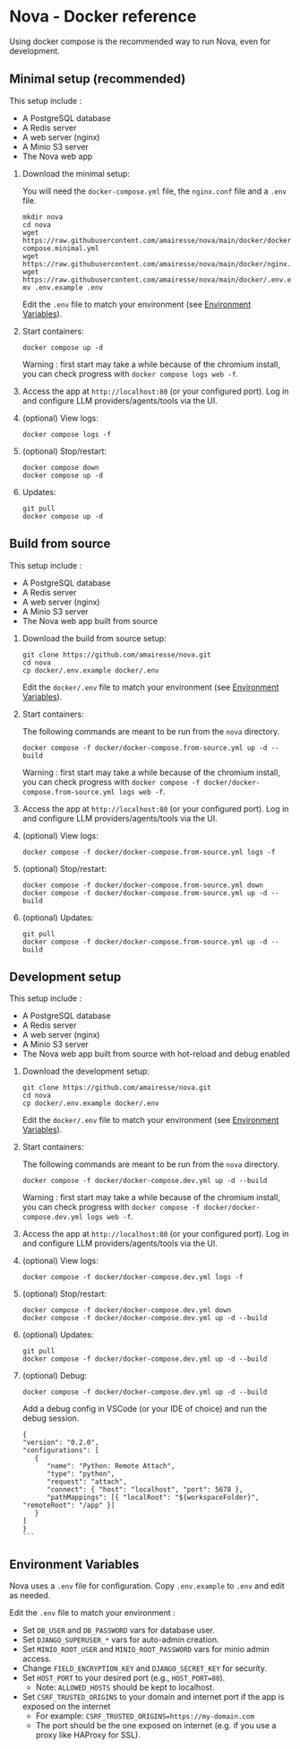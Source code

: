 # Nova - Docker reference

Using docker compose is the recommended way to run Nova, even for development.

## Minimal setup (recommended)

This setup include :
   - A PostgreSQL database
   - A Redis server
   - A web server (nginx)
   - A Minio S3 server
   - The Nova web app

1. Download the minimal setup:

   You will need the `docker-compose.yml` file, the `nginx.conf` file and a `.env` file.

   ```
   mkdir nova
   cd nova
   wget https://raw.githubusercontent.com/amairesse/nova/main/docker/docker-compose.minimal.yml
   wget https://raw.githubusercontent.com/amairesse/nova/main/docker/nginx.conf
   wget https://raw.githubusercontent.com/amairesse/nova/main/docker/.env.example
   mv .env.example .env
   ```

   Edit the `.env` file to match your environment (see [Environment Variables](#environment-variables)).

2. Start containers:

   ```
   docker compose up -d
   ```
   Warning : first start may take a while because of the chromium install, you can check progress with `docker compose logs web -f`.

3. Access the app at `http://localhost:80` (or your configured port). Log in and configure LLM providers/agents/tools via the UI.

4. (optional) View logs:

   ```
   docker compose logs -f
   ```

5. (optional) Stop/restart:

   ```
   docker compose down
   docker compose up -d
   ```

7. Updates:

   ```
   git pull
   docker compose up -d
   ```

## Build from source

This setup include :
   - A PostgreSQL database
   - A Redis server
   - A web server (nginx)
   - A Minio S3 server
   - The Nova web app built from source

1. Download the build from source setup:

   ```
   git clone https://github.com/amairesse/nova.git
   cd nova
   cp docker/.env.example docker/.env
   ```

   Edit the `docker/.env` file to match your environment (see [Environment Variables](#environment-variables)).

2. Start containers:

   The following commands are meant to be run from the `nova` directory.

   ```
   docker compose -f docker/docker-compose.from-source.yml up -d --build
   ```
   Warning : first start may take a while because of the chromium install, you can check progress with `docker compose -f docker/docker-compose.from-source.yml logs web -f`.

3. Access the app at `http://localhost:80` (or your configured port). Log in and configure LLM providers/agents/tools via the UI.

4. (optional) View logs:

   ```
   docker compose -f docker/docker-compose.from-source.yml logs -f
   ```

5. (optional) Stop/restart:

   ```
   docker compose -f docker/docker-compose.from-source.yml down
   docker compose -f docker/docker-compose.from-source.yml up -d --build
   ```

7. (optional) Updates:

   ```
   git pull
   docker compose -f docker/docker-compose.from-source.yml up -d --build
   ```

## Development setup

This setup include :
   - A PostgreSQL database
   - A Redis server
   - A web server (nginx)
   - A Minio S3 server
   - The Nova web app built from source with hot-reload and debug enabled

1. Download the development setup:

   ```
   git clone https://github.com/amairesse/nova.git
   cd nova
   cp docker/.env.example docker/.env
   ```

   Edit the `docker/.env` file to match your environment (see [Environment Variables](#environment-variables)).

2. Start containers:

   The following commands are meant to be run from the `nova` directory.

   ```
   docker compose -f docker/docker-compose.dev.yml up -d --build
   ```
   Warning : first start may take a while because of the chromium install, you can check progress with `docker compose -f docker/docker-compose.dev.yml logs web -f`.

3. Access the app at `http://localhost:80` (or your configured port). Log in and configure LLM providers/agents/tools via the UI.

4. (optional) View logs:

   ```
   docker compose -f docker/docker-compose.dev.yml logs -f
   ```

5. (optional) Stop/restart:

   ```
   docker compose -f docker/docker-compose.dev.yml down
   docker compose -f docker/docker-compose.dev.yml up -d --build
   ```

7. (optional) Updates:

   ```
   git pull
   docker compose -f docker/docker-compose.dev.yml up -d --build
   ```

8. (optional) Debug:

   ```
   docker compose -f docker/docker-compose.dev.yml up -d --build
   ```

   Add a debug config in VSCode (or your IDE of choice) and run the debug session.
   ````
   {
   "version": "0.2.0",
   "configurations": [
      {
         "name": "Python: Remote Attach",
         "type": "python",
         "request": "attach",
         "connect": { "host": "localhost", "port": 5678 },
         "pathMappings": [{ "localRoot": "${workspaceFolder}", "remoteRoot": "/app" }]
      }
   ]
   }
   ```

## Environment Variables

Nova uses a `.env` file for configuration. Copy `.env.example` to `.env` and edit as needed.

Edit the `.env` file to match your environment :
   - Set `DB_USER` and `DB_PASSWORD` vars for database user.
   - Set `DJANGO_SUPERUSER_*` vars for auto-admin creation.
   - Set `MINIO_ROOT_USER` and `MINIO_ROOT_PASSWORD` vars for minio admin access.
   - Change `FIELD_ENCRYPTION_KEY` and `DJANGO_SECRET_KEY` for security.
   - Set `HOST_PORT` to your desired port (e.g., `HOST_PORT=80`).
      - Note: `ALLOWED_HOSTS` should be kept to localhost.
   - Set `CSRF_TRUSTED_ORIGINS` to your domain and internet port if the app is exposed on the internet
      - For example: `CSRF_TRUSTED_ORIGINS=https://my-domain.com`
      - The port should be the one exposed on internet (e.g. if you use a proxy like HAProxy for SSL).  
